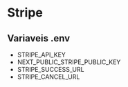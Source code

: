 # Stripe

## Variaveis .env

- STRIPE_API_KEY
- NEXT_PUBLIC_STRIPE_PUBLIC_KEY
- STRIPE_SUCCESS_URL
- STRIPE_CANCEL_URL
